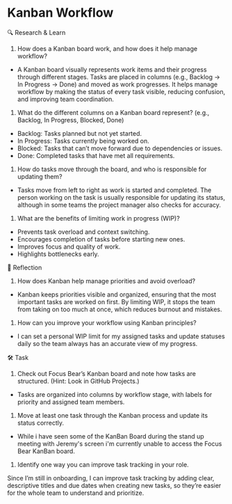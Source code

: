 # Kanban Workflow

🔍 Research & Learn

1. How does a Kanban board work, and how does it help manage workflow?

- A Kanban board visually represents work items and their progress through
  different stages. Tasks are placed in columns (e.g., Backlog → In Progress →
  Done) and moved as work progresses. It helps manage workflow by making the
  status of every task visible, reducing confusion, and improving team
  coordination.

1. What do the different columns on a Kanban board represent? (e.g., Backlog, In
   Progress, Blocked, Done)

- Backlog: Tasks planned but not yet started.
- In Progress: Tasks currently being worked on.
- Blocked: Tasks that can’t move forward due to dependencies or issues.
- Done: Completed tasks that have met all requirements.

1. How do tasks move through the board, and who is responsible for updating
   them?

- Tasks move from left to right as work is started and completed. The person
  working on the task is usually responsible for updating its status, although
  in some teams the project manager also checks for accuracy.

1. What are the benefits of limiting work in progress (WIP)?

- Prevents task overload and context switching.
- Encourages completion of tasks before starting new ones.
- Improves focus and quality of work.
- Highlights bottlenecks early.

📝 Reflection

1. How does Kanban help manage priorities and avoid overload?

- Kanban keeps priorities visible and organized, ensuring that the most
  important tasks are worked on first. By limiting WIP, it stops the team from
  taking on too much at once, which reduces burnout and mistakes.

1. How can you improve your workflow using Kanban principles?

- I can set a personal WIP limit for my assigned tasks and update statuses daily
  so the team always has an accurate view of my progress.

🛠️ Task

1. Check out Focus Bear’s Kanban board and note how tasks are structured. (Hint:
   Look in GitHub Projects.)

- Tasks are organized into columns by workflow stage, with labels for priority
  and assigned team members.

1. Move at least one task through the Kanban process and update its status
   correctly.

- While i have seen some of the KanBan Board during the stand up meeting with
  Jeremy's screen i'm currently unable to access the Focus Bear KanBan board.

1. Identify one way you can improve task tracking in your role.

Since I’m still in onboarding, I can improve task tracking by adding clear,
descriptive titles and due dates when creating new tasks, so they’re easier for
the whole team to understand and prioritize.
